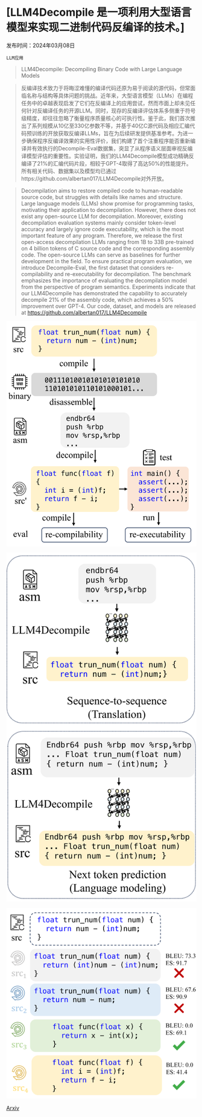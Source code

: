 # [LLM4Decompile 是一项利用大型语言模型来实现二进制代码反编译的技术。]

发布时间：2024年03月08日

`LLM应用`

> LLM4Decompile: Decompiling Binary Code with Large Language Models

> 反编译技术致力于将晦涩难懂的编译代码还原为易于阅读的源代码，但常面临名称与结构等具体问题的挑战。近年来，大型语言模型（LLMs）在编程任务中的卓越表现启发了它们在反编译上的应用尝试，然而市面上却未见任何针对反编译任务的开源LLM。同时，现存的反编译评估体系多侧重于符号级精度，却往往忽略了衡量程序质量核心的可执行性。鉴于此，我们首次推出了系列规模从10亿至330亿参数不等，并基于40亿C源代码及相应汇编代码预训练的开放获取反编译LLMs，旨在为后续研发提供基准参考。为进一步确保程序反编译效果的实用性评价，我们构建了首个注重程序能否重新编译并有效执行的Decompile-Eval数据集，突显了从程序语义层面审视反编译模型评估的重要性。实验证明，我们的LLM4Decompile模型成功精确反编译了21%的汇编代码片段，相较于GPT-4取得了高达50%的性能提升。所有相关代码、数据集以及模型均已通过https://github.com/albertan017/LLM4Decompile对外开放。

> Decompilation aims to restore compiled code to human-readable source code, but struggles with details like names and structure. Large language models (LLMs) show promise for programming tasks, motivating their application to decompilation. However, there does not exist any open-source LLM for decompilation. Moreover, existing decompilation evaluation systems mainly consider token-level accuracy and largely ignore code executability, which is the most important feature of any program. Therefore, we release the first open-access decompilation LLMs ranging from 1B to 33B pre-trained on 4 billion tokens of C source code and the corresponding assembly code. The open-source LLMs can serve as baselines for further development in the field. To ensure practical program evaluation, we introduce Decompile-Eval, the first dataset that considers re-compilability and re-executability for decompilation. The benchmark emphasizes the importance of evaluating the decompilation model from the perspective of program semantics. Experiments indicate that our LLM4Decompile has demonstrated the capability to accurately decompile 21% of the assembly code, which achieves a 50% improvement over GPT-4. Our code, dataset, and models are released at https://github.com/albertan017/LLM4Decompile

![LLM4Decompile 是一项利用大型语言模型来实现二进制代码反编译的技术。](../../../paper_images/2403.05286/x1.png)

![LLM4Decompile 是一项利用大型语言模型来实现二进制代码反编译的技术。](../../../paper_images/2403.05286/x2.png)

![LLM4Decompile 是一项利用大型语言模型来实现二进制代码反编译的技术。](../../../paper_images/2403.05286/x3.png)

[Arxiv](https://arxiv.org/abs/2403.05286)